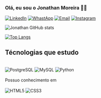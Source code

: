 ### Olá, eu sou o Jonathan Moreira 🙋‍♂️

[![LinkedIn](https://img.shields.io/badge/LinkedIn-0077B5?style=for-the-badge&logo=linkedin&logoColor=white)](https://www.linkedin.com/in/jonathan-moreira-952a40b7/)
[![WhastApp](https://img.shields.io/badge/WhatsApp-25D366?style=for-the-badge&logo=whatsapp&logoColor=white)](https://wa.me/5511913541591)
[![Email](https://img.shields.io/badge/Microsoft_Outlook-0078D4?style=for-the-badge&logo=microsoft-outlook&logoColor=white)](mailto:jonathanygm@outlook.com)
[![Instagram](https://img.shields.io/badge/Instagram-E4405F?style=for-the-badge&logo=instagram&logoColor=white)](https://www.instagram.com/invites/contact/?i=1tmw80n5olvz7&utm_content=7mkgf1)


![Jonathan GitHub stats](https://github-readme-stats.vercel.app/api?username=JonathanYMoreira&show_icons=true&theme=gruvbox)

[![Top Langs](https://github-readme-stats.vercel.app/api/top-langs/?username=JonathanYMoreira&layout=compact)](https://github-readme-stats.vercel.app/api?username=JonathanYMoreira&show_icons=true&theme=gruvbox)

## Técnologias que estudo

<div style="display: inline_block"><br/>
    <img align="center" alt="PostgreSQL" src="https://img.shields.io/badge/PostgreSQL-316192?style=for-the-badge&logo=postgresql&logoColor=white" />
    <img align="center" alt="MySQL" src="https://img.shields.io/badge/MySQL-00000F?style=for-the-badge&logo=mysql&logoColor=white"/>
    <img align="center" alt="Python" src= "https://img.shields.io/badge/Python-3776AB?style=for-the-badge&logo=python&logoColor=white"/>
</div>
<br/>
 Possuo conhecimento em
<div style="display: inline_block"><br/>
    <img align="center" alt="HTML5" src="https://img.shields.io/badge/HTML-239120?style=for-the-badge&logo=html5&logoColor=white" />
    <img align="center" alt="CSS3" src="https://img.shields.io/badge/CSS-239120?&style=for-the-badge&logo=css3&logoColor=white" />

</div>
